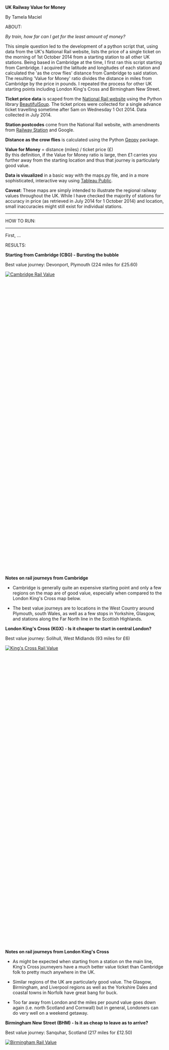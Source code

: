**UK Railway Value for Money**

By Tamela Maciel

ABOUT:

*By train, how far can I get for the least amount of money?*

This simple question led to the development of a python script that, using data from the UK's National Rail website, lists the price of a single ticket on the morning of 1st October 2014 from a starting station to all other UK stations. 
Being based in Cambridge at the time, I first ran this script starting from Cambridge. I acquired the latitude and longitudes of each station and calculated the 'as the crow flies' distance from Cambridge to said station. The resulting 'Value for Money' ratio divides the distance in miles from Cambridge by the price in pounds. I repeated the process for other UK starting points including London King's Cross and Birmingham New Street.  

**Ticket price data** is scaped from the [National Rail website](http://www.nationalrail.co.uk/) using the Python library [BeautifulSoup](https://www.crummy.com/software/BeautifulSoup/). The ticket prices were collected for a single advance ticket travelling sometime after 5am on Wednesday 1 Oct 2014. Data collected in July 2014.  

**Station postcodes** come from the National Rail website, with amendments from [Railway Station](http://www.railwaystation.co.uk/) and Google. 

**Distance as the crow flies** is calculated using the Python [Geopy](https://github.com/geopy/geopy) package. 

**Value for Money** = distance (miles) / ticket price (£)  
By this definition, if the Value for Money ratio is large, then £1 carries you further away from the starting location and thus that journey is particularly good value. 

**Data is visualized** in a basic way with the maps.py file, and in a more sophisticated, interactive way using [Tableau Public](http://www.tableausoftware.com/public/community).  

**Caveat**: These maps are simply intended to illustrate the regional railway values throughout the UK. While I have checked the majority of stations for accuracy in price (as retrieved in July 2014 for 1 October 2014) and location, small inaccuracies might still exist for individual stations. 

***
HOW TO RUN:
***

First, ...

RESULTS:

**Starting from Cambridge (CBG) - Bursting the bubble**

Best value journey: Devonport, Plymouth (224 miles for £25.60)

<div class='tableauPlaceholder' style='width: 654px; height: 929px;'><noscript><a href='#'><img alt='Cambridge Rail Value ' src='https:&#47;&#47;public.tableausoftware.com&#47;static&#47;images&#47;Ca&#47;CambridgeRailValue&#47;CambridgeRailValue&#47;1_rss.png' style='border: none' /></a></noscript><object class='tableauViz' width='654' height='929' style='display:none;'><param name='host_url' value='https%3A%2F%2Fpublic.tableausoftware.com%2F' /> <param name='site_root' value='' /><param name='name' value='CambridgeRailValue&#47;CambridgeRailValue' /><param name='tabs' value='no' /><param name='toolbar' value='yes' /><param name='static_image' value='https:&#47;&#47;public.tableausoftware.com&#47;static&#47;images&#47;Ca&#47;CambridgeRailValue&#47;CambridgeRailValue&#47;1.png' /> <param name='animate_transition' value='yes' /><param name='display_static_image' value='yes' /><param name='display_spinner' value='yes' /><param name='display_overlay' value='yes' /><param name='display_count' value='yes' /></object></div><div style='width:654px;height:22px;padding:0px 10px 0px 0px;color:black;font:normal 8pt verdana,helvetica,arial,sans-serif;'><div style='float:right; padding-right:8px;'></div></div>


**Notes on rail journeys from Cambridge**
* Cambridge is generally quite an expensive starting point and only a few regions on the map are of good value, especially when compared to the London King's Cross map below.

* The best value journeys are to locations in the West Country around Plymouth, south Wales, as well as a few stops in Yorkshire, Glasgow, and stations along the Far North line in the Scottish Highlands. 



**London King's Cross (KGX) - Is it cheaper to start in central London?**

Best value journey:  Solihull, West Midlands (93 miles for £6)

<div class='tableauPlaceholder' style='width: 654px; height: 929px;'><noscript><a href='#'><img alt='King&#39;s Cross Rail Value ' src='https:&#47;&#47;public.tableausoftware.com&#47;static&#47;images&#47;Ki&#47;KingsCrossRailValue&#47;KingsCrossRailValue&#47;1_rss.png' style='border: none' /></a></noscript><object class='tableauViz' width='654' height='929' style='display:none;'><param name='host_url' value='https%3A%2F%2Fpublic.tableausoftware.com%2F' /> <param name='site_root' value='' /><param name='name' value='KingsCrossRailValue&#47;KingsCrossRailValue' /><param name='tabs' value='no' /><param name='toolbar' value='yes' /><param name='static_image' value='https:&#47;&#47;public.tableausoftware.com&#47;static&#47;images&#47;Ki&#47;KingsCrossRailValue&#47;KingsCrossRailValue&#47;1.png' /> <param name='animate_transition' value='yes' /><param name='display_static_image' value='yes' /><param name='display_spinner' value='yes' /><param name='display_overlay' value='yes' /><param name='display_count' value='yes' /></object></div><div style='width:654px;height:22px;padding:0px 10px 0px 0px;color:black;font:normal 8pt verdana,helvetica,arial,sans-serif;'><div style='float:right; padding-right:8px;'></div></div>

**Notes on rail journeys from London King's Cross**
* As might be expected when starting from a station on the main line, King's Cross journeyers have a much better value ticket than Cambridge folk to pretty much anywhere in the UK.

* Similar regions of the UK are particularly good value. The Glasgow, Birmingham, and Liverpool regions as well as the Yorkshire Dales and coastal towns in Norfolk have great bang for buck.

* Too far away from London and the miles per pound value goes down again (i.e. north Scotland and Cornwall) but in general, Londoners can do very well on a weekend getaway.



**Birmingham New Street (BHM) - Is it as cheap to leave as to arrive?**

Best value journey: Sanquhar, Scotland (217 miles for £12.50)

<div class='tableauPlaceholder' style='width: 654px; height: 929px;'><noscript><a href='#'><img alt='Birmingham Rail Value ' src='https:&#47;&#47;public.tableausoftware.com&#47;static&#47;images&#47;Bi&#47;BirminghamRailValue&#47;BirminghamRailValue&#47;1_rss.png' style='border: none' /></a></noscript><object class='tableauViz' width='654' height='929' style='display:none;'><param name='host_url' value='https%3A%2F%2Fpublic.tableausoftware.com%2F' /> <param name='site_root' value='' /><param name='name' value='BirminghamRailValue&#47;BirminghamRailValue' /><param name='tabs' value='no' /><param name='toolbar' value='yes' /><param name='static_image' value='https:&#47;&#47;public.tableausoftware.com&#47;static&#47;images&#47;Bi&#47;BirminghamRailValue&#47;BirminghamRailValue&#47;1.png' /> <param name='animate_transition' value='yes' /><param name='display_static_image' value='yes' /><param name='display_spinner' value='yes' /><param name='display_overlay' value='yes' /><param name='display_count' value='yes' /></object></div><div style='width:654px;height:22px;padding:0px 10px 0px 0px;color:black;font:normal 8pt verdana,helvetica,arial,sans-serif;'><div style='float:right; padding-right:8px;'></div></div>

**Notes on rail journeys from Birmingham**
* Birmingham is a excellent starting location to get great value rail tickets to most of Scotland. However the Argyll region is not good value. This because stations in this region are the tail end of the western line up from Glasgow. This line only runs two or three trains a day from BHM that can get you to places like Mallaig and Loch Awe on the same day of travel. Stations in the rest of Scotland have more frequent services and are better value as a result.

* The Glasgow - Edinburgh region continues to be excellent value for money, as well as Liverpool, the Lake District, and north Wales.

* Kent is surprisingly good value from Birmingham, given the need to travel through London (Euston and St Pancreas). But by taking the 5:29am train from Birmingham New Street, one can get to Dover and other seaside towns for just £25.50 advance. Note that this not cheaper than a ticket to central London (which is about £20 in advance from BHM), but it is better value because of the greater distance travelled.

